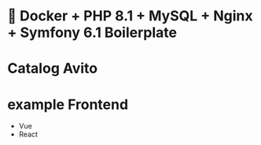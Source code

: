 # 🐳 Docker + PHP 8.1 + MySQL + Nginx + Symfony 6.1 Boilerplate

# Catalog Avito 

# example Frontend
- Vue
- React